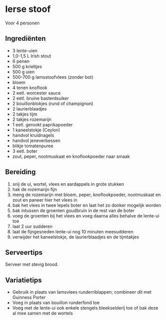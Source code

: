 # Ierse stoof

Voor 4 personen

## Ingrediënten

- 3 lente-uien
- 1,0-1,5 L Irish stout
- 6 penen
- 500 g krieltjes
- 500 g uien
- 500-700 g lamsstoofvlees (zonder bot)
- bloem
- 4 tenen knoflook
- 2 eetl. worcester sauce
- 2 eetl. bruine basterdsuiker
- 2 bouillonblokjes (rund of champignon)
- 2 laurierblaadjes
- 2 takjes tijm
- 2 takjes rozemarijn
- 1 eetl. gerookt paprikapoeder
- 1 kaneelstokje (Ceylon)
- handvol kruidnagels
- handvol jeneverbessen
- blikje tomatenpuree
- 3 eetl. boter
- zout, peper, nootmuskaat en knoflookpoeder naar smaak

## Bereiding

 1. snij de ui, wortel, vlees en aardappels in grote stukken
 2. hak de rozemarijn fijn
 3. meng de rozemarijn met bloem, peper, knoflookpoeder, nootmuskaat en zout en paneer hier het vlees in
 4. bak het vlees in twee lepels boter en laat het zo donker mogelijk worden
 5. bak intussen de groenten goudbruin in de rest van de boter
 6. voeg de groenten bij het vlees en voeg daarna alles behalve de lente-ui toe
 7. laat 2 uur sudderen
 8. laat de fijngesneden lente-ui nog 10 minuten meesudderen
 9. verwijder het kaneelstokje, de laurierblaadjes en de tijmtakjes

## Serveertips

Serveer met stevig brood.

## Variatietips

- Gebruik in plaats van lamsvlees runderriblappen; combineer dit met Guinness Porter
- Voeg in plaats van bouillon runderfond toe
- Voeg met de lente-ui ook enkele stengels bleekselderij toe of bak deze al mee samen met de wortels
